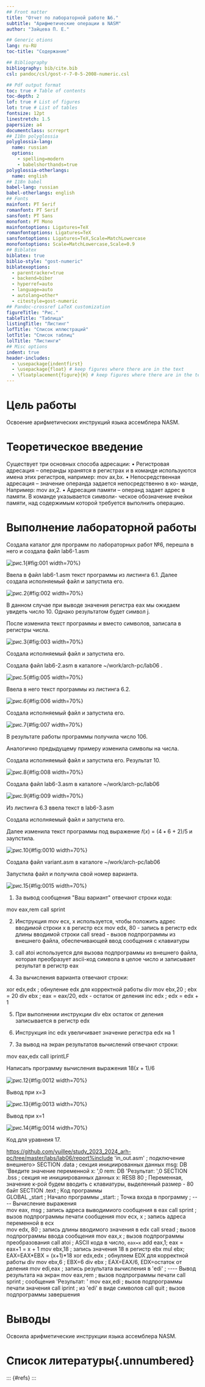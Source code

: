 ```yaml
---
## Front matter
title: "Отчет по лабораторной работе №6."
subtitle: "Арифметические операции в NASM"
author: "Зайцева П. Е."

## Generic otions
lang: ru-RU
toc-title: "Содержание"

## Bibliography
bibliography: bib/cite.bib
csl: pandoc/csl/gost-r-7-0-5-2008-numeric.csl

## Pdf output format
toc: true # Table of contents
toc-depth: 2
lof: true # List of figures
lot: true # List of tables
fontsize: 12pt
linestretch: 1.5
papersize: a4
documentclass: scrreprt
## I18n polyglossia
polyglossia-lang:
  name: russian
  options:
	- spelling=modern
	- babelshorthands=true
polyglossia-otherlangs:
  name: english
## I18n babel
babel-lang: russian
babel-otherlangs: english
## Fonts
mainfont: PT Serif
romanfont: PT Serif
sansfont: PT Sans
monofont: PT Mono
mainfontoptions: Ligatures=TeX
romanfontoptions: Ligatures=TeX
sansfontoptions: Ligatures=TeX,Scale=MatchLowercase
monofontoptions: Scale=MatchLowercase,Scale=0.9
## Biblatex
biblatex: true
biblio-style: "gost-numeric"
biblatexoptions:
  - parentracker=true
  - backend=biber
  - hyperref=auto
  - language=auto
  - autolang=other*
  - citestyle=gost-numeric
## Pandoc-crossref LaTeX customization
figureTitle: "Рис."
tableTitle: "Таблица"
listingTitle: "Листинг"
lofTitle: "Список иллюстраций"
lotTitle: "Список таблиц"
lolTitle: "Листинги"
## Misc options
indent: true
header-includes:
  - \usepackage{indentfirst}
  - \usepackage{float} # keep figures where there are in the text
  - \floatplacement{figure}{H} # keep figures where there are in the text
---
```


# Цель работы

Освоение арифметических инструкций языка ассемблера NASM.


# Теоретическое введение

Существует три основных способа адресации:
• Регистровая адресация – операнды хранятся в регистрах и в команде используются
имена этих регистров, например: mov ax,bx.
• Непосредственная адресация – значение операнда задается непосредственно в ко-
манде, Например: mov ax,2.
• Адресация памяти – операнд задает адрес в памяти. В команде указывается символи-
ческое обозначение ячейки памяти, над содержимым которой требуется выполнить
операцию.



# Выполнение лабораторной работы

Создала каталог для программ по лабораторных работ №6, перешла в него и создала файл lab6-1.asm

![рис.1](image/l6sk1.png){#fig:001 width=70%}

Ввела в файл lab6-1.asm текст программы из листинга 6.1.
Далее создала исполняемый файл и запустила его.

![рис.2](image/l6sk2.png){#fig:002 width=70%}

В данном случае при выводе значения регистра eax мы ожидаем увидеть число 10. Однако
результатом будет символ j. 

После изменила текст программы и вместо символов, записала в регистры числа. 

![рис.3](image/l6sk3.png){#fig:003 width=70%}

Создала исполняемый файл и запустила его.

Создала файл lab6-2.asm в каталоге ~/work/arch-pc/lab06 .

![рис.5](image/l6sk5.png){#fig:005 width=70%}

Ввела в него текст программы из листинга 6.2.

![рис.6](image/l6sk6.png){#fig:006 width=70%}

Создала исполняемый файл и запустила его.

![рис.7](image/l6sk7.png){#fig:007 width=70%}

В результате работы программы получила число 106.

Аналогично предыдущему примеру изменила символы на числа.

Создала исполняемый файл и запустила его. Результат 10.

![рис.8](image/l6sk8.png){#fig:008 width=70%}

Создала файл lab6-3.asm в каталоге ~/work/arch-pc/lab06 

![рис.9](image/l6sk9.png){#fig:009 width=70%}

Из листинга 6.3 ввела текст в lab6-3.asm

Создала исполняемый файл и запустила его.

Далее изменила текст программы под выражение 𝑓(𝑥) = (4 ∗ 6 + 2)/5 и заупстила.

![рис.10](image/l6sk10.png){#fig:0010 width=70%}

Создала файл variant.asm в каталоге ~/work/arch-pc/lab06

Запустила файл и получила свой номер варианта.

![рис.15](image/l6sk15.png){#fig:0015 width=70%}


   1. За вывод сообщения "Ваш вариант" отвечают строки кода:

mov eax,rem
call sprint

   2. Инструкция mov ecx, x используется, чтобы положить адрес вводимой строки x в регистр ecx mov edx, 80 - запись в регистр edx длины вводимой строки call sread - вызов подпрограммы из внешнего файла, обеспечивающей ввод сообщения с клавиатуры

   3. call atoi используется для вызова подпрограммы из внешнего файла, которая преобразует ascii-код символа в целое число и записывает результат в регистр eax

   4. За вычисления варианта отвечают строки:

xor edx,edx ; обнуление edx для корректной работы div
mov ebx,20 ; ebx = 20
div ebx ; eax = eax/20, edx - остаток от деления
inc edx ; edx = edx + 1

   5. При выполнении инструкции div ebx остаток от деления записывается в регистр edx

   6. Инструкция inc edx увеличивает значение регистра edx на 1

   7. За вывод на экран результатов вычислений отвечают строки:

mov eax,edx
call iprintLF

Написать программу вычисления выражения 18(𝑥 + 1)/6 

![рис.12](image/l6sk12.png){#fig:0012 width=70%}

Вывод при х=3

![рис.13](image/l6sk13.png){#fig:0013 width=70%}

Вывод при х=1

![рис.14](image/l6sk14.png){#fig:0014 width=70%}

Код для уравнеия 17.

https://github.com/yuillee/study_2023_2024_arh-pc/tree/master/labs/lab06/report%include 'in_out.asm' ; подключение внешнего>
SECTION .data ; секция инициированных данных
msg: DB 'Введите значение переменной х: ',0
rem: DB 'Результат: ',0
SECTION .bss ; секция не инициированных данных
x: RESB 80 ; Переменная, значение к-рой будем вводить с клавиатуры, выделенный размер - 80 байт
SECTION .text ; Код программы   
GLOBAL _start ; Начало программы
_start: ; Точка входа в программу
; ---- Вычисление выражения  
mov eax, msg ; запись адреса выводимиого сообщения в eax
call sprint ; вызов подпрограммы печати сообщения
mov ecx, x ; запись адреса переменной в ecx  
mov edx, 80 ; запись длины вводимого значения в edx
call sread ; вызов подпрограммы ввода сообщения
mov eax,x ; вызов подпрограммы преобразования
call atoi ; ASCII кода в число, `eax=x`
add eax,1; eax = eax+1 = x + 1
mov ebx,18 ; запись значения 18 в регистр ebx
mul ebx; EAX=EAX*EBX = (x+1)*18
xor edx,edx ; обнуляем EDX для корректной работы div
mov ebx,6 ; EBX=6
div ebx ; EAX=EAX/6, EDX=остаток от деления
mov edi,eax ; запись результата вычисления в 'edi'
; ---- Вывод результата на экран
mov eax,rem ; вызов подпрограммы печати
call sprint ; сообщения 'Результат: '
mov eax,edi ; вызов подпрограммы печати значения
call iprint ; из 'edi' в виде символов
call quit ; вызов подпрограммы завершения


# Выводы

Освоила арифметические инструкции языка ассемблера NASM.

# Список литературы{.unnumbered}

::: {#refs}
:::
